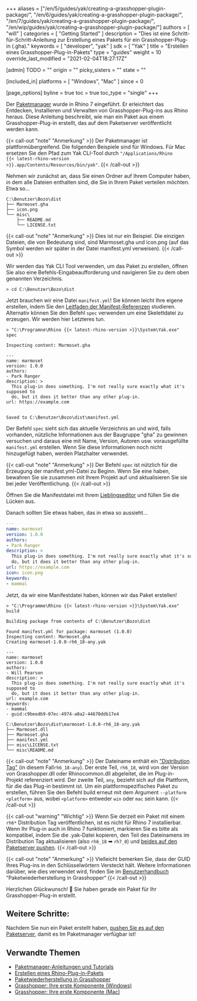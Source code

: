 ﻿+++
aliases = ["/en/5/guides/yak/creating-a-grasshopper-plugin-package/", "/en/6/guides/yak/creating-a-grasshopper-plugin-package/", "/en/7/guides/yak/creating-a-grasshopper-plugin-package/", "/en/wip/guides/yak/creating-a-grasshopper-plugin-package/"]
authors = [ "will" ]
categories = [ "Getting Started" ]
description = "Dies ist eine Schritt-für-Schritt-Anleitung zur Erstellung eines Pakets für ein Grasshopper-Plug-in (.gha)."
keywords = [ "developer", "yak" ]
sdk = [ "Yak" ]
title = "Erstellen eines Grasshopper-Plug-in-Pakets"
type = "guides"
weight = 10
override_last_modified = "2021-02-04T18:27:17Z"

[admin]
TODO = ""
origin = ""
picky_sisters = ""
state = ""

[included_in]
platforms = [ "Windows", "Mac" ]
since = 0

[page_options]
byline = true
toc = true
toc_type = "single"
+++

Der [Paketmanager](../yak/) wurde in Rhino 7 eingeführt. Er erleichtert das Entdecken, Installieren und Verwalten von Grasshopper-Plug-ins aus Rhino heraus. Diese Anleitung beschreibt, wie man ein Paket aus einem Grasshopper-Plug-in erstellt, das auf dem Paketserver veröffentlicht werden kann.

{{< call-out "note" "Anmerkung" >}}
Der Paketmanager ist plattformübergreifend. Die folgenden Beispiele sind für Windows.
Für Mac ersetzen Sie den Pfad zum Yak CLI-Tool durch
<code>"/Applications/Rhino {{< latest-rhino-version >}}.app/Contents/Resources/bin/yak"</code>.
{{< /call-out >}}



Nehmen wir zunächst an, dass Sie einen Ordner auf Ihrem Computer haben, in dem alle
Dateien enthalten sind, die Sie in Ihrem Paket verteilen möchten. Etwa so...

```commandline
C:\Benutzer\Bozo\dist
├── Marmoset.gha
├── icon.png
└── misc\
    ├── README.md
    └── LICENSE.txt
```

{{< call-out "note" "Anmerkung" >}}
Dies ist nur ein Beispiel. Die einzigen Dateien, die von Bedeutung sind, sind Marmoset.gha und icon.png (auf das Symbol werden wir später in der Datei manifest.yml verweisen).
{{< /call-out >}}

Wir werden das Yak CLI Tool verwenden, um das Paket zu erstellen, öffnen Sie also eine 
Befehls-Eingabeaufforderung und navigieren Sie zu dem oben genannten Verzeichnis.

```commandline
> cd C:\Benutzer\Bozo\dist
```

Jetzt brauchen wir eine Datei `manifest.yml`! Sie können leicht Ihre eigene erstellen, indem Sie
den [Leitfaden der Manifest-Referenzen](../the-package-manifest) studieren. Alternativ können Sie den Befehl `spec` verwenden
um eine Skelettdatei zu erzeugen. Wir werden hier Letzteres tun.

```commandline
> "C:\Programne\Rhino {{< latest-rhino-version >}}\System\Yak.exe" spec

Inspecting content: Marmoset.gha

---
name: marmoset
version: 1.0.0
authors:
- Park Ranger
description: >
  This plug-in does something. I'm not really sure exactly what it's supposed to
  do, but it does it better than any other plug-in.
url: https://example.com


Saved to C:\Benutzer\Bozo\dist\manifest.yml
```

Der Befehl `spec` sieht sich das aktuelle Verzeichnis an und wird, falls vorhanden, nützliche
Informationen aus der Baugruppe "gha" zu gewinnen versuchen und daraus eine 
mit Name, Version, Autoren usw. vorausgefüllte `manifest.yml` erstellen. Wenn Sie diese 
Informationen noch nicht hinzugefügt haben, werden Platzhalter verwendet.

{{< call-out "note" "Anmerkung" >}}
Der Befehl `spec` ist nützlich für die Erzeugung der
manifest.yml-Datei zu Beginn. Wenn Sie eine haben, bewahren Sie sie zusammen mit Ihrem Projekt auf und
aktualisieren Sie sie bei jeder Veröffentlichung.
{{< /call-out >}}

Öffnen Sie die Manifestdatei mit Ihrem [Lieblingseditor](https://code.visualstudio.com)
und füllen Sie die Lücken aus.

Danach sollten Sie etwas haben, das in etwa so aussieht...

```yaml
---
name: marmoset
version: 1.0.0
authors:
- Park Ranger
description: >
  This plug-in does something. I'm not really sure exactly what it's supposed to
  do, but it does it better than any other plug-in.
url: https://example.com
icon: icon.png
keywords:
- mammal
```

Jetzt, da wir eine Manifestdatei haben, können wir das Paket erstellen!

```commandline
> "C:\Programme\Rhino {{< latest-rhino-version >}}\System\Yak.exe" build

Building package from contents of C:\Benutzer\Bozo\dist

Found manifest.yml for package: marmoset (1.0.0)
Inspecting content: Marmoset.gha
Creating marmoset-1.0.0-rh6_18-any.yak

---
name: marmoset
version: 1.0.0
authors:
- Will Pearson
description: >
  This plug-in does something. I'm not really sure exactly what it's supposed to
  do, but it does it better than any other plug-in.
url: example.com
keywords:
- mammal
- guid:c9beedb9-07ec-4974-a0a2-44670ddb17e4

C:\Benutzer\Bozo\dist\marmoset-1.0.0-rh6_18-any.yak
├── Marmoset.dll
├── Marmoset.gha
├── manifest.yml
├── misc\LICENSE.txt
└── misc\README.md
```

{{< call-out "note" "Anmerkung" >}}
Der Dateiname enthält ein <a href="../the-anatomy-of-a-package#distributions" class="alert-link">"Distribution Tag"</a> (in diesem Fall<code>rh6_18-any</code>). Der erste Teil, <code>rh6_18</code>, wird von der Version von Grasshopper.dll oder Rhinocommon.dll abgeleitet, die im Plug-in-Projekt referenziert wird. Der zweite Teil, <code>any</code>, bezieht sich auf die Plattform, für die das Plug-in bestimmt ist. Um ein plattformspezifisches Paket zu erstellen, führen Sie den Befehl build erneut mit dem Argument <code>&#45;&#45;platform &lt;platform&gt;</code> aus, wobei <code>&lt;platform&gt;</code> entweder <code>win</code> oder <code>mac</code> sein kann.
{{< /call-out >}}

{{< call-out "warning" "Wichtig" >}}
Wenn Sie derzeit ein Paket mit einem <code>rh6*</code> Distribution Tag veröffentlichen, ist es nicht für Rhino 7 installierbar. Wenn Ihr Plug-in auch in Rhino 7 funktioniert, markieren Sie es bitte als kompatibel, indem Sie die .yak-Datei kopieren, den Teil des Dateinamens im Distribution Tag aktualisieren (also <code>rh6_18</code> ➡ <code>rh7_0</code>) und <a href="../pushing-a-package-to-the-server" class="alert-link">beides auf den Paketserver pushen</a>.
{{< /call-out >}}

{{< call-out "note" "Anmerkung" >}}
Vielleicht bemerken Sie, dass der GUID Ihres Plug-ins in den Schlüsselwörtern
Versteckt hält. Weitere Informationen darüber, wie dies verwendet wird, finden Sie im
<a href="../package-restore-in-grasshopper" class="alert-link">Benutzerhandbuch
</a> “Paketwiederherstellung in Grasshopper“
{{< /call-out >}}

Herzlichen Glückwunsch! 🙌 Sie haben gerade ein Paket für Ihr Grasshopper-Plug-in erstellt.

## Weitere Schritte:

Nachdem Sie nun ein Paket erstellt haben, [pushen Sie es auf den Paketserver](../pushing-a-package-to-the-server), damit es
Im Paketmanager verfügbar ist!

## Verwandte Themen

- [Paketmanager-Anleitungen und Tutorials](/guides/yak/)
- [Erstellen eines Rhino-Plug-in-Pakets](/guides/yak/creating-a-rhino-plugin-package/)
- [Paketwiederherstellung in Grasshopper](/guides/yak/package-restore-in-grasshopper/)
- [Grasshopper: Ihre erste Komponente (Windows)](/guides/grasshopper/your-first-component-windows/)
- [Grasshopper: Ihre erste Komponente (Mac)](/guides/grasshopper/your-first-component-mac/)
